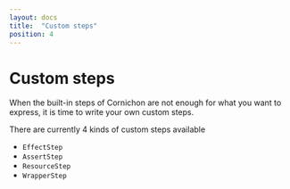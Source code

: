 ```yaml
---
layout: docs
title:  "Custom steps"
position: 4
---
```


# Custom steps

When the built-in steps of Cornichon are not enough for what you want to express, it is time to write your own custom steps.

There are currently 4 kinds of custom steps available

- `EffectStep`
- `AssertStep`
- `ResourceStep`
- `WrapperStep`